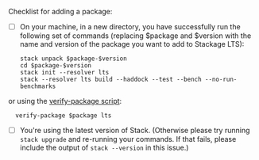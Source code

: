 Checklist for adding a package:

- [ ] On your machine, in a new directory, you have successfully run the following set of commands (replacing $package and $version with the name and version of the package you want to add to Stackage LTS):

      stack unpack $package-$version
      cd $package-$version
      stack init --resolver lts
      stack --resolver lts build --haddock --test --bench --no-run-benchmarks

or using the [verify-package script](https://github.com/commercialhaskell/stackage/blob/master/verify-package):

      verify-package $package lts

- [ ] You're using the latest version of Stack. (Otherwise please try running `stack upgrade` and re-running your commands. If that fails, please include the output of `stack --version` in this issue.)
